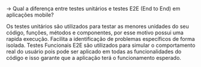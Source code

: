-> Qual a diferença entre testes unitários e testes E2E (End to End) em aplicações mobile?

Os testes unitários são utilizados para testar as menores unidades do seu código, funções, métodos e componentes, por esse motivo possui uma rapida execução. Facilita a identificação de problemas específicos de forma isolada.
Testes Funcionais E2E são utilizados para simular o comportamento real do usuário pois pode ser aplicado em todas as funcionalidades do código e isso garante que a aplicação terá o funcionamento esperado.
